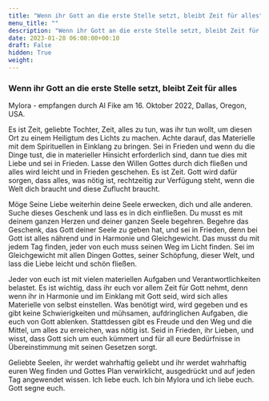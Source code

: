 ```yaml
---
title: "Wenn ihr Gott an die erste Stelle setzt, bleibt Zeit für alles"
menu_title: ""
description: "Wenn ihr Gott an die erste Stelle setzt, bleibt Zeit für alles"
date: 2023-01-28 06:00:00+00:10
draft: False
hidden: True
weight:
---
```

### Wenn ihr Gott an die erste Stelle setzt, bleibt Zeit für alles

Mylora - empfangen durch Al Fike am 16. Oktober 2022, Dallas, Oregon, USA.

Es ist Zeit, geliebte Tochter, Zeit, alles zu tun, was ihr tun wollt, um diesen Ort zu einem Heiligtum des Lichts zu machen. Achte darauf, das Materielle mit dem Spirituellen in Einklang zu bringen. Sei in Frieden und wenn du die Dinge tust, die in materieller Hinsicht erforderlich sind, dann tue dies mit Liebe und sei in Frieden. Lasse den Willen Gottes durch dich fließen und alles wird leicht und in Frieden geschehen. Es ist Zeit. Gott wird dafür sorgen, dass alles, was nötig ist, rechtzeitig zur Verfügung steht, wenn die Welt dich braucht und diese Zuflucht braucht.

Möge Seine Liebe weiterhin deine Seele erwecken, dich und alle anderen. Suche dieses Geschenk und lass es in dich einfließen. Du musst es mit deinem ganzen Herzen und deiner ganzen Seele begehren. Begehre das Geschenk, das Gott deiner Seele zu geben hat, und sei in Frieden, denn bei Gott ist alles nährend und in Harmonie und Gleichgewicht. Das musst du mit jedem Tag finden, jeder von euch muss seinen Weg im Licht finden. Sei im Gleichgewicht mit allen Dingen Gottes, seiner Schöpfung, dieser Welt, und lass die Liebe leicht und schön fließen.

Jeder von euch ist mit vielen materiellen Aufgaben und Verantwortlichkeiten belastet. Es ist wichtig, dass ihr euch vor allem Zeit für Gott nehmt, denn wenn ihr in Harmonie und im Einklang mit Gott seid, wird sich alles Materielle von selbst einstellen. Was benötigt wird, wird gegeben und es gibt keine Schwierigkeiten und mühsamen, aufdringlichen Aufgaben, die euch von Gott ablenken. Stattdessen gibt es Freude und den Weg und die Mittel, um alles zu erreichen, was nötig ist. Seid in Frieden, ihr Lieben, und wisst, dass Gott sich um euch kümmert und für all eure Bedürfnisse in Übereinstimmung mit seinen Gesetzen sorgt.

Geliebte Seelen, ihr werdet wahrhaftig geliebt und ihr werdet wahrhaftig euren Weg finden und Gottes Plan verwirklicht, ausgedrückt und auf jeden Tag angewendet wissen. Ich liebe euch. Ich bin Mylora und ich liebe euch. Gott segne euch.
